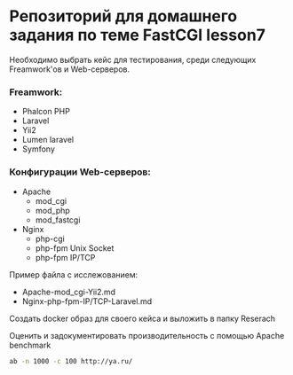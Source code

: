 # Репозиторий для домашнего задания по теме FastCGI lesson7

Необходимо выбрать кейс для тестирования, среди следующих Freamwork'ов и Web-серверов.

### Freamwork:

- Phalcon PHP
- Laravel
- Yii2
- Lumen laravel
- Symfony

### Конфигурации Web-серверов:

* Apache
	+ mod_cgi
	+ mod_php
	+ mod_fastcgi
* Nginx
	+ php-cgi
	+ php-fpm Unix Socket
	+ php-fpm IP/TCP

Пример файла с исслежованием:

- Apache-mod_cgi-Yii2.md
- Nginx-php-fpm-IP/TCP-Laravel.md


Создать docker образ для своего кейса и выложить в папку Reserach

Оценить и задокументировать производительность с помощью Apache benchmark

```bash
ab -n 1000 -c 100 http://ya.ru/
```
